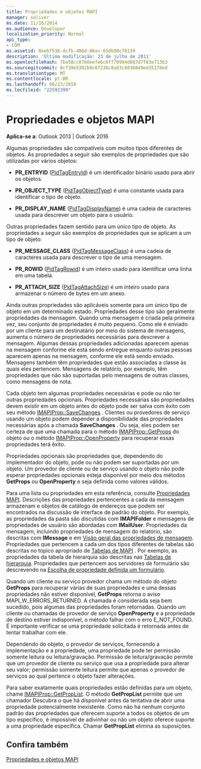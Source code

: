 ```yaml
---
title: Propriedades e objetos MAPI
manager: soliver
ms.date: 11/16/2014
ms.audience: Developer
localization_priority: Normal
api_type:
- COM
ms.assetid: 0aebf536-dcfb-406d-86ac-65db98c78139
description: 'Última modificação: 23 de julho de 2011'
ms.openlocfilehash: 7ba58cc87b0eefe6c6ff70994d887d7f83e713b3
ms.sourcegitcommit: 0cf39e5382b8c6f236c8a63c6036849ed3527ded
ms.translationtype: MT
ms.contentlocale: pt-BR
ms.lasthandoff: 08/23/2018
ms.locfileid: "22592399"
---
```

# <a name="mapi-objects-and-properties"></a>Propriedades e objetos MAPI

  
  
**Aplica-se a**: Outlook 2013 | Outlook 2016 
  
Algumas propriedades são compatíveis com muitos tipos diferentes de objetos. As propriedades a seguir são exemplos de propriedades que são utilizadas por vários objetos:
  
- **PR_ENTRYID** ([PidTagEntryId](pidtagentryid-canonical-property.md)) é um identificador binário usado para abrir os objetos.
    
- **PR_OBJECT_TYPE** ([PidTagObjectType](pidtagobjecttype-canonical-property.md)) é uma constante usada para identificar o tipo de objeto.
    
- **PR_DISPLAY_NAME** ([PidTagDisplayName](pidtagdisplayname-canonical-property.md)) é uma cadeia de caracteres usada para descrever um objeto para o usuário.
    
Outras propriedades fazem sentido para um único tipo de objeto. As propriedades a seguir são exemplos de propriedades que se aplicam a um tipo de objeto:
  
- **PR_MESSAGE_CLASS** ([PidTagMessageClass](pidtagmessageclass-canonical-property.md)) é uma cadeia de caracteres usada para descrever o tipo de uma mensagem.
    
- **PR_ROWID** ([PidTagRowid](pidtagrowid-canonical-property.md)) é um inteiro usado para identificar uma linha em uma tabela.
    
- **PR_ATTACH_SIZE** ([PidTagAttachSize](pidtagattachsize-canonical-property.md)) é um inteiro usado para armazenar o número de bytes em um anexo.
    
Ainda outras propriedades são aplicáveis somente para um único tipo de objeto em um determinado estado. Propriedades desse tipo são geralmente propriedades da mensagem. Quando uma mensagem é criada pela primeira vez, seu conjunto de propriedades é muito pequeno. Como ele é enviado por um cliente para um destinatário por meio do sistema de mensagens, aumenta o número de propriedades necessárias para descrever a mensagem. Algumas dessas propriedades adicionadas aparecem apenas na mensagem conforme ele está sendo entregue enquanto outras pessoas aparecem apenas na mensagem, conforme ele está sendo enviado. Mensagens também têm propriedades que estão associadas a classe às quais eles pertencem. Mensagens de relatório, por exemplo, têm propriedades que não são suportadas pelo mensagens de outras classes, como mensagens de nota. 
  
Cada objeto tem algumas propriedades necessárias e pode ou não ter outras propriedades opcionais. Propriedades necessárias são propriedades devem existir em um objeto antes do objeto pode ser salva com êxito com seu método [IMAPIProp::SaveChanges](imapiprop-savechanges.md) . Clientes ou provedores de serviço usando um objeto podem depender a disponibilidade das propriedades necessárias após a chamada **SaveChanges** . Ou seja, eles podem ser certeza de que uma chamada para o método [IMAPIProp::GetProps](imapiprop-getprops.md) do objeto ou o método [IMAPIProp::OpenProperty](imapiprop-openproperty.md) para recuperar essas propriedades terá êxito. 
  
Propriedades opcionais são propriedades que, dependendo do implementador do objeto, pode ou não podem ser suportadas por um objeto. Um provedor de cliente ou de serviço usando o objeto não pode esperar propriedades opcionais esteja disponível por meio dos métodos **GetProps** ou **OpenProperty** e seja definida como valores válidos. 
  
Para uma lista ou propriedades em esta referência, consulte [Propriedades MAPI](mapi-properties.md). Descrições das propriedades pertencentes a cada da mensagem armazenam e objetos de catálogo de endereços que podem ser encontrados na discussão de interface de padrão do objeto. Por exemplo, as propriedades da pasta são discutidas com **IMAPIFolder** e mensagens de propriedades de usuário são abordadas com **IMailUser**. Propriedades da mensagem, incluindo propriedades de mensagem do relatório, são descritas com **IMessage** e em [Visão geral das propriedades de mensagem](message-properties-overview.md). Propriedades que pertencem a cada um dos tipos diferentes de tabelas são descritas no tópico apropriado de [Tabelas de MAPI](mapi-tables.md) . Por exemplo, as propriedades da tabela de hierarquia são descritas nas [Tabelas de hierarquia](hierarchy-tables.md). Propriedades que pertencem aos servidores de formulário são descrevendo na [Escolha de propriedade definida um formulário](choosing-a-form-s-property-set.md).
  
Quando um cliente ou serviço provedor chama um método do objeto **GetProps** para recuperar várias de suas propriedades e uma dessas propriedades não estiver disponível, **GetProps** retorna o aviso MAPI_W_ERRORS_RETURNED. A chamada é considerada seja bem sucedido, pois algumas das propriedades foram retornadas. Quando um cliente ou chamadas de provedor de serviço **OpenProperty** e a propriedade de destino estiver indisponível, o método falhar com o erro E_NOT_FOUND. É importante verificar se uma propriedade solicitada é retornada antes de tentar trabalhar com ele. 
  
Dependendo do objeto, o provedor de serviços, fornecendo a implementação e a propriedade, uma propriedade pode ter permissão somente leitura ou leitura/gravação. Permissão de leitura/gravação permite que um provedor de cliente ou serviço que usa a propriedade para alterar seu valor; permissão somente leitura permite que apenas o provedor de serviços ao qual pertence o objeto fazer alterações. 
  
Para saber exatamente quais propriedades estão definidas para um objeto, chame [IMAPIProp::GetPropList](imapiprop-getproplist.md). O método **GetPropList** permite que um chamador Descubra o que há disponível antes da tentativa de abrir uma propriedade potencialmente inexistente. Como não há nenhum conjunto padrão das propriedades que oferecem suporte a todos os objetos de um tipo específico, é impossível de adivinhar ou não um objeto oferece suporte a uma propriedade específica. Chamar **GetPropList** elimina as suposições. 
  
## <a name="see-also"></a>Confira também



[Propriedades e objetos MAPI](mapi-objects-and-properties.md)

